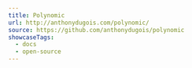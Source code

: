 ```yaml
---
title: Polynomic
url: http://anthonydugois.com/polynomic/
source: https://github.com/anthonydugois/polynomic
showcaseTags:
  - docs
  - open-source
---
```

